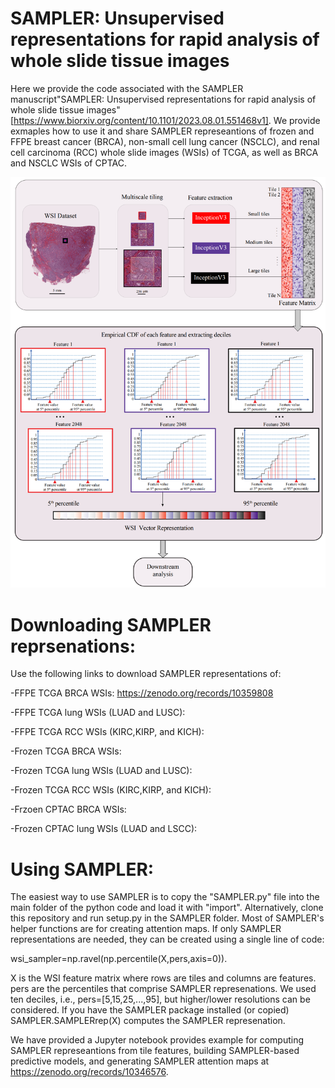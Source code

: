 # SAMPLER: Unsupervised representations for rapid analysis of whole slide tissue images
Here we provide the code associated with the SAMPLER manuscript"SAMPLER: Unsupervised representations for rapid analysis of whole slide tissue images" [https://www.biorxiv.org/content/10.1101/2023.08.01.551468v1]. We provide exmaples how to use it and share SAMPLER represeantions of frozen and FFPE breast cancer (BRCA), non-small cell lung cancer (NSCLC), and renal cell carcinoma (RCC) whole slide images (WSIs) of TCGA, as well as BRCA and NSCLC WSIs of CPTAC.

![SAMPLER overview](https://github.com/TheJacksonLaboratory/SAMPLER/blob/main/mainfig1.png)

# Downloading SAMPLER reprsenations:
Use the following links to download SAMPLER representations of:

-FFPE TCGA BRCA WSIs: https://zenodo.org/records/10359808

-FFPE TCGA lung WSIs (LUAD and LUSC):

-FFPE TCGA RCC WSIs (KIRC,KIRP, and KICH):

-Frozen TCGA BRCA WSIs:

-Frozen TCGA lung WSIs (LUAD and LUSC):

-Frozen TCGA RCC WSIs (KIRC,KIRP, and KICH):

-Frzoen CPTAC BRCA WSIs:

-Frozen CPTAC lung WSIs (LUAD and LSCC):


# Using SAMPLER:
The easiest way to use SAMPLER is to copy the "SAMPLER.py" file into the main folder of the python code and load it with "import". Alternatively, clone this repository and run setup.py in the SAMPLER folder. Most of SAMPLER's helper functions are for creating attention maps. If only SAMPLER representations are needed, they can be created using a single line of code:

wsi_sampler=np.ravel(np.percentile(X,pers,axis=0)).

X is the WSI feature matrix where rows are tiles and columns are features. pers are the percentiles that comprise SAMPLER represenations. We used ten deciles, i.e., pers=[5,15,25,...,95], but higher/lower resolutions can be considered. If you have the SAMPLER package installed (or copied) SAMPLER.SAMPLERrep(X) computes the SAMPLER represenation.


We have provided a Jupyter notebook provides example for computing SAMPLER represeantions from tile features, building SAMPLER-based predictive models, and generating SAMPLER attention maps at https://zenodo.org/records/10346576.

